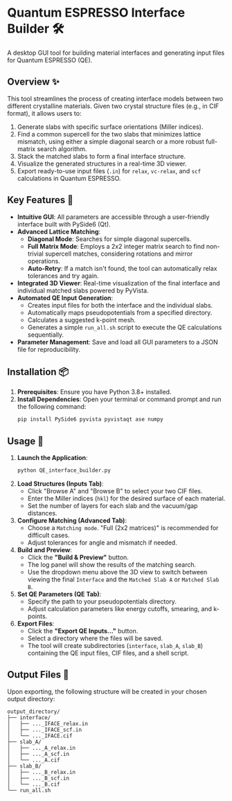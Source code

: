# Quantum ESPRESSO Interface Builder 🛠️

A desktop GUI tool for building material interfaces and generating input files for Quantum ESPRESSO (QE).


## Overview ✨

This tool streamlines the process of creating interface models between two different crystalline materials. Given two crystal structure files (e.g., in CIF format), it allows users to:
1.  Generate slabs with specific surface orientations (Miller indices).
2.  Find a common supercell for the two slabs that minimizes lattice mismatch, using either a simple diagonal search or a more robust full-matrix search algorithm.
3.  Stack the matched slabs to form a final interface structure.
4.  Visualize the generated structures in a real-time 3D viewer.
5.  Export ready-to-use input files (`.in`) for `relax`, `vc-relax`, and `scf` calculations in Quantum ESPRESSO.

## Key Features 🚀

* **Intuitive GUI**: All parameters are accessible through a user-friendly interface built with PySide6 (Qt).
* **Advanced Lattice Matching**:
    * **Diagonal Mode**: Searches for simple diagonal supercells.
    * **Full Matrix Mode**: Employs a 2x2 integer matrix search to find non-trivial supercell matches, considering rotations and mirror operations.
    * **Auto-Retry**: If a match isn't found, the tool can automatically relax tolerances and try again.
* **Integrated 3D Viewer**: Real-time visualization of the final interface and individual matched slabs powered by PyVista.
* **Automated QE Input Generation**:
    * Creates input files for both the interface and the individual slabs.
    * Automatically maps pseudopotentials from a specified directory.
    * Calculates a suggested k-point mesh.
    * Generates a simple `run_all.sh` script to execute the QE calculations sequentially.
* **Parameter Management**: Save and load all GUI parameters to a JSON file for reproducibility.

## Installation 📦

1.  **Prerequisites**: Ensure you have Python 3.8+ installed.
2.  **Install Dependencies**: Open your terminal or command prompt and run the following command:
    ```bash
    pip install PySide6 pyvista pyvistaqt ase numpy
    ```

## Usage 📖

1.  **Launch the Application**:
    ```bash
    python QE_interface_builder.py
    ```
2.  **Load Structures (Inputs Tab)**:
    * Click "Browse A" and "Browse B" to select your two CIF files.
    * Enter the Miller indices (`hkl`) for the desired surface of each material.
    * Set the number of layers for each slab and the vacuum/gap distances.
3.  **Configure Matching (Advanced Tab)**:
    * Choose a `Matching mode`. "Full (2x2 matrices)" is recommended for difficult cases.
    * Adjust tolerances for angle and mismatch if needed.
4.  **Build and Preview**:
    * Click the **"Build & Preview"** button.
    * The log panel will show the results of the matching search.
    * Use the dropdown menu above the 3D view to switch between viewing the final `Interface` and the `Matched Slab A` or `Matched Slab B`.
5.  **Set QE Parameters (QE Tab)**:
    * Specify the path to your pseudopotentials directory.
    * Adjust calculation parameters like energy cutoffs, smearing, and k-points.
6.  **Export Files**:
    * Click the **"Export QE Inputs…"** button.
    * Select a directory where the files will be saved.
    * The tool will create subdirectories (`interface`, `slab_A`, `slab_B`) containing the QE input files, CIF files, and a shell script.

## Output Files 📁

Upon exporting, the following structure will be created in your chosen output directory:

```
output_directory/
├── interface/
│   ├── ..._IFACE_relax.in
│   ├── ..._IFACE_scf.in
│   └── ..._IFACE.cif
├── slab_A/
│   ├── ..._A_relax.in
│   ├── ..._A_scf.in
│   └── ..._A.cif
├── slab_B/
│   ├── ..._B_relax.in
│   ├── ..._B_scf.in
│   └── ..._B.cif
└── run_all.sh
```

